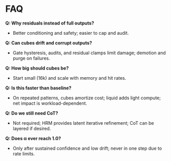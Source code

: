 # FAQ

**Q: Why residuals instead of full outputs?**
- Better conditioning and safety; easier to cap and audit.

**Q: Can cubes drift and corrupt outputs?**
- Gate hysteresis, audits, and residual clamps limit damage; demotion and purge on failures.

**Q: How big should cubes be?**
- Start small (16k) and scale with memory and hit rates.

**Q: Is this faster than baseline?**
- On repeated patterns, cubes amortize cost; liquid adds light compute; net impact is workload-dependent.

**Q: Do we still need CoT?**
- Not required; HRM provides latent iterative refinement; CoT can be layered if desired.

**Q: Does α ever reach 1.0?**
- Only after sustained confidence and low drift; never in one step due to rate limits.

